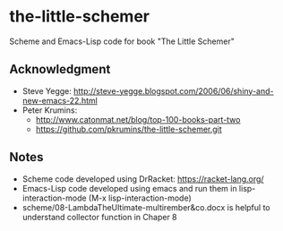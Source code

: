 # the-little-schemer
Scheme and Emacs-Lisp code for book "The Little Schemer"

## Acknowledgment

- Steve Yegge: http://steve-yegge.blogspot.com/2006/06/shiny-and-new-emacs-22.html
- Peter Krumins:
  - http://www.catonmat.net/blog/top-100-books-part-two
  - https://github.com/pkrumins/the-little-schemer.git

## Notes
- Scheme code developed using DrRacket: https://racket-lang.org/
- Emacs-Lisp code developed using emacs and run them in lisp-interaction-mode (M-x lisp-interaction-mode)
- scheme/08-LambdaTheUltimate-multirember&co.docx is helpful to understand collector function in Chaper 8
